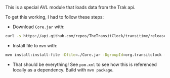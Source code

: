 This is a special AVL module that loads data from the Trak api.

To get this working, I had to follow these steps:

- Download `Core.jar` with:

```bash
curl -s https://api.github.com/repos/TheTransitClock/transitime/releases/latest | jq -r ".assets[].browser_download_url" | grep 'Core.jar' | xargs -L1 wget
```

- Install file to `mvn` with:

```bash
mvn install:install-file -Dfile=./Core.jar -DgroupId=org.transitclock -DartifactId=transitclock-core -Dversion=2.2 -Dpackaging=jar
```

- That should be everything! See `pom.xml` to see how this is referenced locally as a dependency. Build with `mvn package`.
